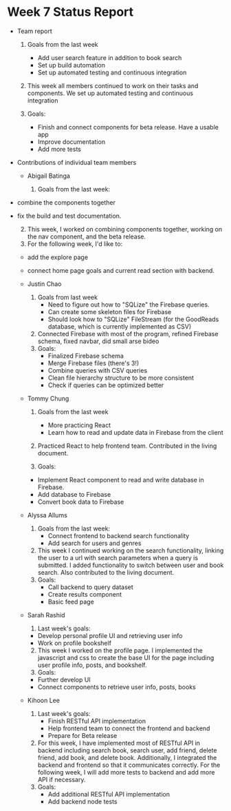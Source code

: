 # Week 7 Status Report

- Team report

  1. Goals from the last week

     - Add user search feature in addition to book search
     - Set up build automation
     - Set up automated testing and continuous integration

  2. This week all members continued to work on their tasks and components. We set up automated testing and continuous integration

  3. Goals:
     - Finish and connect components for beta release. Have a usable app
     - Improve documentation
     - Add more tests

- Contributions of individual team members

  - Abigail Batinga

    1. Goals from the last week:
- combine the components together
- fix the build and test documentation.


    2. This week, I worked on combining components together, working on the nav component, 
    and the beta release.
    4. For the following week, I'd like to:
    - add the explore page
    - connect home page goals and current read section with backend.

  - Justin Chao
    1. Goals from last week
       - Need to figure out how to "SQLize" the Firebase queries.
       - Can create some skeleton files for Firebase
       - Should look how to "SQLize" FileStream (for the GoodReads database, which is currently implemented as CSV)
    2. Connected Firebase with most of the program, refined Firebase schema, fixed navbar, did small arse bideo
    3. Goals:
       - Finalized Firebase schema
       - Merge Firebase files (there's 3!)
       - Combine queries with CSV queries
       - Clean file hierarchy structure to be more consistent
       - Check if queries can be optimized better
       
  - Tommy Chung

    1. Goals from the last week

       - More practicing React
       - Learn how to read and update data in Firebase from the client

    2. Practiced React to help frontend team. Contributed in the living document.
    4. Goals:
      - Implement React component to read and write database in Firebase.
      - Add database to Firebase
      - Convert book data to Firebase

  - Alyssa Allums
    1. Goals from the last week:
        - Connect frontend to backend search functionality
        - Add search for users and genres
    2. This week I continued working on the search functionality, linking the user to a url with search parameters when a query is submitted. I added functionality to switch between user and book search. Also contributed to the living document.
    3. Goals:
       - Call backend to query dataset
       - Create results component
       - Basic feed page
  - Sarah Rashid
    1. Last week's goals:
    - Develop personal profile UI and retrieving user info
    - Work on profile bookshelf
    2. This week I worked on the profile page. I implemented the javascript and css to create the base UI for the page including user profile info, posts, and bookshelf.
    3. Goals:
    - Further develop UI
    - Connect components to retrieve user info, posts, books
  - Kihoon Lee
    1. Last week's goals:
       - Finish RESTful API implementation
       - Help frontend team to connect the frontend and backend
       - Prepare for Beta release
    2. For this week, I have implemented most of RESTful API in backend including search book, search user, add friend, delete friend, add book, and delete book. Additionally, I integrated the backend and frontend so that it communicates correctly. For the following week, I will add more tests to backend and add more API if necessary.
    3. Goals:
       - Add additional RESTful API implementation
       - Add backend node tests
